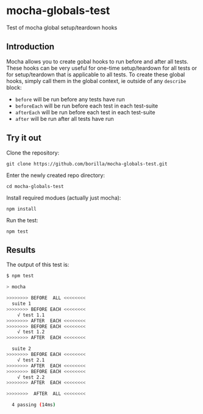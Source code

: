 # mocha-globals-test
Test of mocha global setup/teardown hooks

## Introduction

Mocha allows you to create gobal hooks to run before and after all tests. These hooks
can be very useful for one-time setup/teardown for all tests or for setup/teardown that
is applicable to all tests. To create these global hooks, simply call them in the
global context, ie outside of any `describe` block:

- `before` will be run before any tests have run
- `beforeEach` will be run before each test in each test-suite
- `afterEach` will be run before each test in each test-suite
- `after` will be run after all tests have run

## Try it out

Clone the repository:
```
git clone https://github.com/borilla/mocha-globals-test.git
```

Enter the newly created repo directory:
```
cd mocha-globals-test
```

Install required modues (actually just mocha):
```
npm install
```

Run the test:
```
npm test
```

## Results

The output of this test is:

```sh
$ npm test

> mocha

>>>>>>>> BEFORE  ALL <<<<<<<<
  suite 1
>>>>>>>> BEFORE EACH <<<<<<<<
    √ test 1.1
>>>>>>>> AFTER  EACH <<<<<<<<
>>>>>>>> BEFORE EACH <<<<<<<<
    √ test 1.2
>>>>>>>> AFTER  EACH <<<<<<<<

  suite 2
>>>>>>>> BEFORE EACH <<<<<<<<
    √ test 2.1
>>>>>>>> AFTER  EACH <<<<<<<<
>>>>>>>> BEFORE EACH <<<<<<<<
    √ test 2.2
>>>>>>>> AFTER  EACH <<<<<<<<

>>>>>>>>  AFTER  ALL <<<<<<<<

  4 passing (14ms)
```
